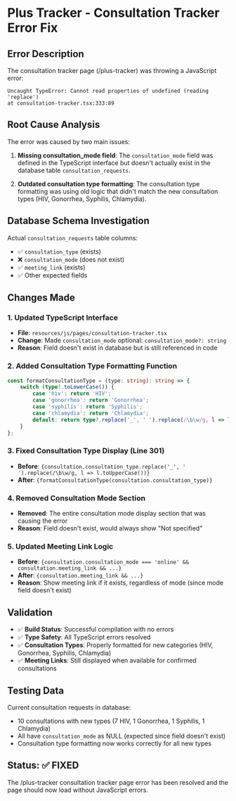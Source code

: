 # Plus Tracker - Consultation Tracker Error Fix

## Error Description
The consultation tracker page (/plus-tracker) was throwing a JavaScript error:
```
Uncaught TypeError: Cannot read properties of undefined (reading 'replace')
at consultation-tracker.tsx:333:89
```

## Root Cause Analysis
The error was caused by two main issues:

1. **Missing consultation_mode field**: The `consultation_mode` field was defined in the TypeScript interface but doesn't actually exist in the database table `consultation_requests`.

2. **Outdated consultation type formatting**: The consultation type formatting was using old logic that didn't match the new consultation types (HIV, Gonorrhea, Syphilis, Chlamydia).

## Database Schema Investigation
Actual `consultation_requests` table columns:
- ✅ `consultation_type` (exists)
- ❌ `consultation_mode` (does not exist)
- ✅ `meeting_link` (exists)
- ✅ Other expected fields

## Changes Made

### 1. Updated TypeScript Interface
- **File**: `resources/js/pages/consultation-tracker.tsx`
- **Change**: Made `consultation_mode` optional: `consultation_mode?: string`
- **Reason**: Field doesn't exist in database but is still referenced in code

### 2. Added Consultation Type Formatting Function
```typescript
const formatConsultationType = (type: string): string => {
    switch (type?.toLowerCase()) {
        case 'hiv': return 'HIV';
        case 'gonorrhea': return 'Gonorrhea';
        case 'syphilis': return 'Syphilis';
        case 'chlamydia': return 'Chlamydia';
        default: return type?.replace('_', ' ').replace(/\b\w/g, l => l.toUpperCase()) || 'Unknown';
    }
};
```

### 3. Fixed Consultation Type Display (Line 301)
- **Before**: `{consultation.consultation_type.replace('_', ' ').replace(/\b\w/g, l => l.toUpperCase())}`
- **After**: `{formatConsultationType(consultation.consultation_type)}`

### 4. Removed Consultation Mode Section
- **Removed**: The entire consultation mode display section that was causing the error
- **Reason**: Field doesn't exist, would always show "Not specified"

### 5. Updated Meeting Link Logic
- **Before**: `{consultation.consultation_mode === 'online' && consultation.meeting_link && ...}`
- **After**: `{consultation.meeting_link && ...}`
- **Reason**: Show meeting link if it exists, regardless of mode (since mode field doesn't exist)

## Validation
- ✅ **Build Status**: Successful compilation with no errors
- ✅ **Type Safety**: All TypeScript errors resolved
- ✅ **Consultation Types**: Properly formatted for new categories (HIV, Gonorrhea, Syphilis, Chlamydia)
- ✅ **Meeting Links**: Still displayed when available for confirmed consultations

## Testing Data
Current consultation requests in database:
- 10 consultations with new types (7 HIV, 1 Gonorrhea, 1 Syphilis, 1 Chlamydia)
- All have `consultation_mode` as NULL (expected since field doesn't exist)
- Consultation type formatting now works correctly for all new types

## Status: ✅ FIXED
The /plus-tracker consultation tracker page error has been resolved and the page should now load without JavaScript errors.